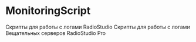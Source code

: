 # MonitoringScript
Скрипты для работы с логами RadioStudio
Скрипты для работы с логами Вещательных  серверов  RadioStudio Pro
